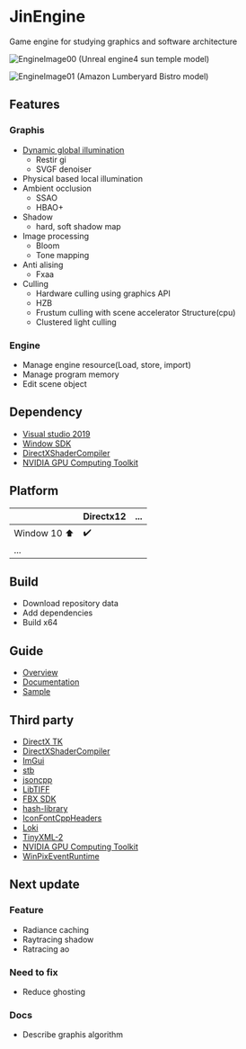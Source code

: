 # JinEngine

Game engine for studying graphics and software architecture 
  
![EngineImage00](https://github.com/nupnup-hub/JinEngine/assets/59456231/18817b30-8ff2-4e56-8001-730b64ed297a)
(Unreal engine4 sun temple model) 

![EngineImage01](https://github.com/nupnup-hub/JinEngine/assets/59456231/b46dd7fd-1a05-41ed-b6e1-cb9c2d6812f1)
(Amazon Lumberyard Bistro model)


## Features
### Graphis
- [Dynamic global illumination](https://www.youtube.com/watch?v=5uA5FW-PtGM)
  - Restir gi
  - SVGF denoiser
- Physical based local illumination
- Ambient occlusion
  - SSAO
  - HBAO+
- Shadow
  - hard, soft shadow map
- Image processing
  - Bloom
  - Tone mapping
- Anti alising
  - Fxaa
- Culling
  - Hardware culling using graphics API
  - HZB
  - Frustum culling with scene accelerator Structure(cpu)
  - Clustered light culling


### Engine
- Manage engine resource(Load, store, import)
- Manage program memory
- Edit scene object


## Dependency
- [Visual studio 2019](https://visualstudio.microsoft.com/ko/vs/older-downloads/)
- [Window SDK](https://learn.microsoft.com/ko-kr/windows/apps/windows-app-sdk/downloads)
- [DirectXShaderCompiler](https://github.com/microsoft/DirectXShaderCompiler)
- [NVIDIA GPU Computing Toolkit](https://developer.nvidia.com/cuda-downloads) 


## Platform
|  |Directx12|...|
|------|---|---|
|Window 10 :arrow_up:| :heavy_check_mark: | |
|...| | | 


## Build
- Download repository data
- Add dependencies
- Build x64


## Guide
- [Overview](https://github.com/nupnup-hub/JinEngine/blob/Main/docs/Architecture/Overview.md)
- [Documentation](https://github.com/nupnup-hub/JinEngine/tree/Main/docs)
- [Sample](https://github.com/nupnup-hub/JinEngine/blob/Main/docs/SampleGuide.md)


## Third party
- [DirectX TK](https://github.com/microsoft/DirectXTK)
- [DirectXShaderCompiler](https://github.com/microsoft/DirectXShaderCompiler)
- [ImGui](https://github.com/ocornut/imgui)
- [stb](https://github.com/nothings/stb/blob/master)
- [jsoncpp](https://github.com/open-source-parsers/jsoncpp)
- [LibTIFF](https://github.com/libsdl-org/libtiff)
- [FBX SDK](https://aps.autodesk.com/developer/overview/fbx-sdk)
- [hash-library](https://github.com/JusticeRage/hash-library)
- [IconFontCppHeaders](https://github.com/juliettef/IconFontCppHeaders?tab=readme-ov-file)
- [Loki](https://github.com/dutor/loki)
- [TinyXML-2](https://github.com/leethomason/tinyxml2/tree/master?tab=readme-ov-file)
- [NVIDIA GPU Computing Toolkit](https://developer.nvidia.com/cuda-downloads)
- [WinPixEventRuntime ](https://devblogs.microsoft.com/pix/winpixeventruntime/)

## Next update
###  Feature
  - Radiance caching  
  - Raytracing shadow 
  - Ratracing ao

### Need to fix
  - Reduce ghosting

### Docs
  - Describe graphis algorithm

